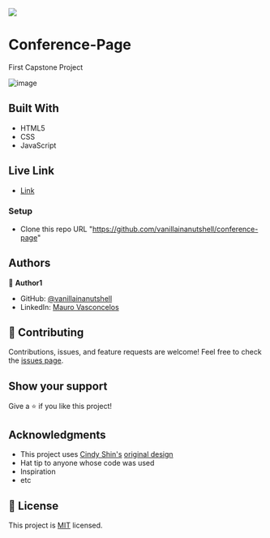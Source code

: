 
![](https://img.shields.io/badge/Microverse-blueviolet)

# Conference-Page

First Capstone Project

![image](https://user-images.githubusercontent.com/88060989/148611740-8c94fa74-d46e-4b00-97fe-50c8b662cd49.png)

## Built With

- HTML5
- CSS
- JavaScript

## Live Link
- [Link](https://celadon-truffle-92118d.netlify.app)

### Setup

- Clone this repo URL "https://github.com/vanillainanutshell/conference-page"

## Authors

👤 **Author1**

- GitHub: [@vanillainanutshell](https://github.com/vanillainanutshell)
- LinkedIn: [Mauro Vasconcelos](https://www.linkedin.com/in/mauro-vasconcelos-a3671a223/)


## 🤝 Contributing

Contributions, issues, and feature requests are welcome!
Feel free to check the [issues page](../../issues/).

## Show your support

Give a ⭐️ if you like this project!

## Acknowledgments

- This project uses [Cindy Shin's](https://www.behance.net/adagio07) [original design](https://www.behance.net/gallery/29845175/CC-Global-Summit-2015)
- Hat tip to anyone whose code was used
- Inspiration
- etc

## 📝 License

This project is [MIT](./MIT.md) licensed.
